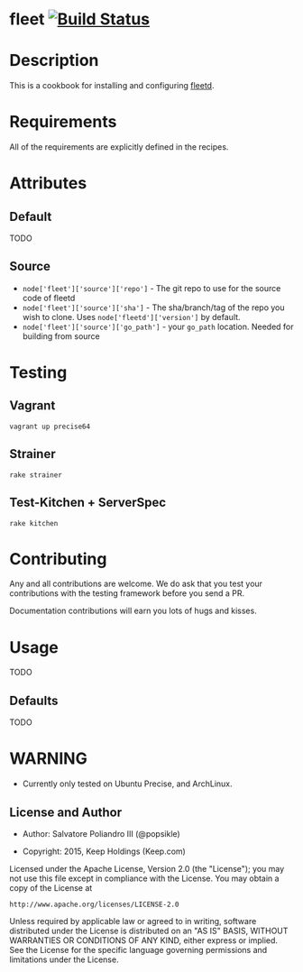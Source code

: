 # <a name="title"></a> fleet [![Build Status](https://secure.travis-ci.org/saltmine/chef-fleet.png?branch=master)](http://travis-ci.org/saltmine/chef-fleet)


Description
===========

This is a cookbook for installing and configuring [fleetd](https://github.com/coreos/fleet).


Requirements
============

All of the requirements are explicitly defined in the recipes.


Attributes
==========

## Default

TODO

## Source

* `node['fleet']['source']['repo']` - The git repo to use for the
  source code of fleetd
* `node['fleet']['source']['sha']` - The sha/branch/tag of the repo
  you wish to clone. Uses `node['fleetd']['version']` by
  default.
* `node['fleet']['source']['go_path']` - your `go_path`
  location. Needed for building from source


Testing
=======

## Vagrant

```
vagrant up precise64
```

## Strainer

```
rake strainer
```

## Test-Kitchen + ServerSpec

```
rake kitchen
```


Contributing
========

Any and all contributions are welcome.   We do ask that you test your contributions with the testing framework before you send a PR.

Documentation contributions will earn you lots of hugs and kisses.


Usage
=====

TODO

## Defaults

TODO

# WARNING

* Currently only tested on Ubuntu Precise, and ArchLinux.

## License and Author

- Author:    Salvatore Poliandro III (@popsikle)

- Copyright: 2015, Keep Holdings (Keep.com)


Licensed under the Apache License, Version 2.0 (the "License");
you may not use this file except in compliance with the License.
You may obtain a copy of the License at

    http://www.apache.org/licenses/LICENSE-2.0

Unless required by applicable law or agreed to in writing, software
distributed under the License is distributed on an "AS IS" BASIS,
WITHOUT WARRANTIES OR CONDITIONS OF ANY KIND, either express or implied.
See the License for the specific language governing permissions and
limitations under the License.